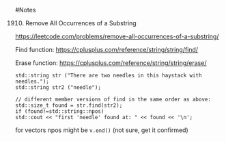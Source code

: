 #Notes

1910. Remove All Occurrences of a Substring

https://leetcode.com/problems/remove-all-occurrences-of-a-substring/

Find function:
https://cplusplus.com/reference/string/string/find/

Erase function:
https://cplusplus.com/reference/string/string/erase/

```
std::string str ("There are two needles in this haystack with needles.");
std::string str2 ("needle");

// different member versions of find in the same order as above:
std::size_t found = str.find(str2);
if (found!=std::string::npos)
std::cout << "first 'needle' found at: " << found << '\n';

```

for vectors npos might be `v.end()`
(not sure, get it confirmed)
